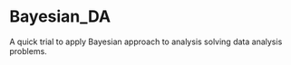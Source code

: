 # Bayesian_DA

A quick trial to apply Bayesian approach to analysis solving data analysis problems.
